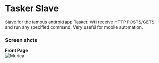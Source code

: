 Tasker Slave
===========================

Slave for the famous android app [Tasker](https://play.google.com/store/apps/details?id=net.dinglisch.android.taskerm&hl=en). Will receive HTTP POSTS/GETS and run any specified command. Very useful for mobile automation. 

### Screen shots
**Front Page**  
![Murica](http://imgur.com/qtD0BXg "Very rough sketch of the program")


